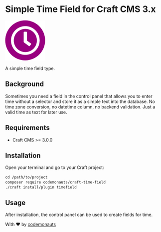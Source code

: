 # Simple Time Field for Craft CMS 3.x

![Icon](resources/timefield.png)

A simple time field type.

## Background

Sometimes you need a field in the control panel that allows you to enter time without a selector and store it as a simple text into the database. No time zone conversion, no datetime column, no backend validation. Just a valid time as text for later use. 

## Requirements

 * Craft CMS >= 3.0.0

## Installation

Open your terminal and go to your Craft project:

``` shell
cd /path/to/project
composer require codemonauts/craft-time-field
./craft install/plugin timefield
```

## Usage

After installation, the control panel can be used to create fields for time. 

With ❤ by [codemonauts](https://codemonauts.com)
